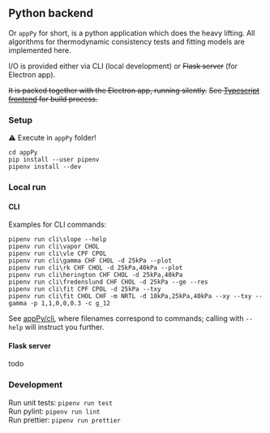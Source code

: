 ## Python backend

Or `appPy` for short, is a python application which does the heavy lifting.
All algorithms for thermodynamic consistency tests and fitting models are implemented here.

I/O is provided either via CLI (local development) or ~~Flask server~~ (for Electron app).

~~It is packed together with the Electron app, running silently.~~
~~See [Typescript frontend](appUI.md) for build process.~~

### Setup
⚠ Execute in `appPy` folder!
```
cd appPy
pip install --user pipenv
pipenv install --dev
```

### Local run
#### CLI
Examples for CLI commands:
```
pipenv run cli\slope --help
pipenv run cli\vapor CHOL
pipenv run cli\vle CPF CPOL
pipenv run cli\gamma CHF CHOL -d 25kPa --plot
pipenv run cli\rk CHF CHOL -d 25kPa,40kPa --plot
pipenv run cli\herington CHF CHOL -d 25kPa,40kPa
pipenv run cli\fredenslund CHF CHOL -d 25kPa --ge --res
pipenv run cli\fit CPF CPOL -d 25kPa --txy
pipenv run cli\fit CHOL CHF -m NRTL -d 10kPa,25kPa,40kPa --xy --txy --gamma -p 1,1,0,0,0.3 -c g_12
```
See [appPy/cli](../appPy/cli), where filenames correspond to commands;
calling with `--help` will instruct you further.

#### Flask server
todo

### Development
Run unit tests: `pipenv run test`  
Run pylint: `pipenv run lint`  
Run prettier: `pipenv run prettier`

